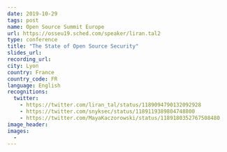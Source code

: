 ```yaml
---
date: 2019-10-29
tags: post
name: Open Source Summit Europe
url: https://osseu19.sched.com/speaker/liran.tal2
type: conference
title: "The State of Open Source Security"
slides_url:
recording_url: 
city: Lyon
country: France
country_code: FR
language: English
recognitions:
  twitter:
    - https://twitter.com/liran_tal/status/1189094790132092928
    - https://twitter.com/snyksec/status/1189119389804748800
    - https://twitter.com/MayaKaczorowski/status/1189180352767508480
image_header: 
images:
  - 
---
```

